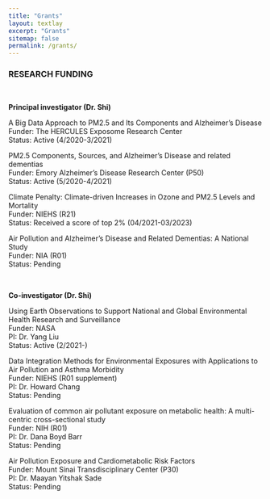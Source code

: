 ```yaml
---
title: "Grants"
layout: textlay
excerpt: "Grants"
sitemap: false
permalink: /grants/
---
```



<div class="row">
<div class="col-sm-10 clearfix">

### RESEARCH FUNDING 
<p><br/></p>
<b> Principal investigator (Dr. Shi) </b><br/>

<p>A Big Data Approach to PM2.5 and Its Components and Alzheimer’s Disease <br/>
Funder: The HERCULES Exposome Research Center <br/>
Status: Active (4/2020-3/2021) <br/></p>

<p>PM2.5 Components, Sources, and Alzheimer’s Disease and related dementias <br/>
Funder: Emory Alzheimer’s Disease Research Center (P50) <br/>
Status: Active (5/2020-4/2021) <br/></p>

<p>Climate Penalty: Climate-driven Increases in Ozone and PM2.5 Levels and Mortality <br/>
Funder: NIEHS (R21) <br/>
Status: Received a score of top 2% (04/2021-03/2023) <br/></p>

<p>Air Pollution and Alzheimer’s Disease and Related Dementias: A National Study <br/>
Funder: NIA (R01) <br/>
Status: Pending <br/></p>

<p><br/></p>
<b>Co-investigator (Dr. Shi)</b> <br/>

<p>Using Earth Observations to Support National and Global Environmental Health Research and Surveillance <br/>
Funder: NASA <br/>
PI: Dr. Yang Liu <br/>
Status: Active (2/2021-) <br/></p>

<p>Data Integration Methods for Environmental Exposures with Applications to Air Pollution and Asthma Morbidity <br/>
Funder: NIEHS (R01 supplement) <br/>
PI: Dr. Howard Chang <br/>
Status: Pending <br/></p>

<p>Evaluation of common air pollutant exposure on metabolic health: A multi-centric cross-sectional study <br/>
Funder: NIH (R01) <br/>
PI: Dr. Dana Boyd Barr <br/>
Status: Pending<br/></p>

<p>Air Pollution Exposure and Cardiometabolic Risk Factors <br/>
Funder: Mount Sinai Transdisciplinary Center (P30) <br/>
PI: Dr. Maayan Yitshak Sade <br/>
Status: Pending <br/></p>


<p><br/></p>

